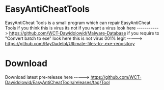 # EasyAntiCheatTools
EasyAntiCheat Tools is a small program which can repair EasyAntiCheat Tools if you think this is virus its not if you want a virus look here -----------> https://github.com/WCT-Dawidolowid/Malware-Database
if you require to "Convert batch to exe" look here this is not virus 001% legit
-----> https://github.com/RayDudelol/Ultimate-files-to-.exe-repository
# Download
Download latest pre-release here -----> https://github.com/WCT-Dawidolowid/EasyAntiCheatTools/releases/tag/Tool
